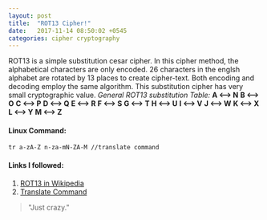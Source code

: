 ```yaml
---
layout: post
title:  "ROT13 Cipher!"
date:   2017-11-14 08:50:02 +0545
categories: cipher cryptography
---
```

ROT13 is a simple substitution cesar cipher. In this cipher method, the alphabetical characters are only encoded. 26 characters in the englsh alphabet are rotated by 13 places to create cipher-text. Both encoding and decoding employ the same algorithm. This substitution cipher has very small cryptographic value. 
_General ROT13 substitution Table:_
**A <--> N**
**B <--> O**
**C <--> P**
**D <--> Q**
**E <--> R**
**F <--> S**
**G <--> T**
**H <--> U**
**I <--> V**
**J <--> W**
**K <--> X**
**L <--> Y**
**M <--> Z**
#### Linux Command:
	tr a-zA-Z n-za-mN-ZA-M //translate command 

#### Links I  followed:
1. [ROT13 in Wikipedia][rot13-link]
2. [Translate Command][tr-link]

> "Just crazy."

[rot13-link]: https://en.m.wikipedia.org/wiki/ROT13
[tr-link]: http://man7.org/linux/man-pages/man1/tr.1.html 
